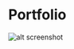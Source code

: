 # Portfolio

![alt screenshot](https://drive.google.com/file/d/1mQWvFcUugVOqaC_yn93caN0Xn2_eNkl4/view?usp=sharing)
